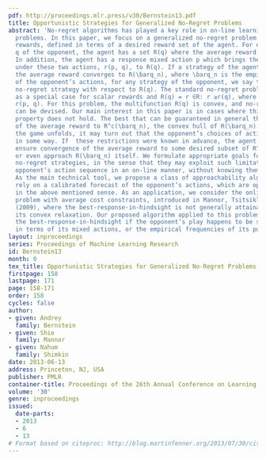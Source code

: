 ```yaml
---
pdf: http://proceedings.mlr.press/v30/Bernstein13.pdf
title: Opportunistic Strategies for Generalized No-Regret Problems
abstract: 'No-regret algorithms has played a key role in on-line learning and prediction
  problems. In this paper, we focus on a generalized no-regret problem with vector-valued
  rewards, defined in terms of a desired reward set of the agent. For each mixed action
  q of the opponent, the agent has a set R(q) where the average reward should reside.
  In addition, the agent has a response mixed action p which brings the expected reward
  under these two actions, r(p, q), to R(q). If a strategy of the agent ensures that
  the average reward converges to R(\barq_n), where \barq_n is the empirical distribution
  of the opponent’s actions, for any strategy of the opponent, we say that it is a
  no-regret strategy with respect to R(q). The standard no-regret problem is obtained
  as a special case for scalar rewards and R(q) = r ∈R: r ≥r(q), where r(q) = \max_p
  r(p, q). For this problem, the multifunction R(q) is convex, and no-regret strategies
  can be devised. Our main interest in this paper is in cases where this convexity
  property does not hold. The best that can be guaranteed in general then is the convergence
  of the average reward to R^c(\barq_n), the convex hull of R(\barq_n). However, as
  the game unfolds, it may turn out that the opponent’s choices of actions are limited
  in some way. If  these restrictions were known in advance, the agent could possibly
  ensure convergence of the average reward to some desired subset of R^c(\barq_n),
  or even approach R(\barq_n) itself. We formulate appropriate goals for opportunistic
  no-regret strategies, in the sense that they may exploit such limitations on the
  opponent’s action sequence in an on-line manner, without knowing them beforehand.
  As the main technical tool, we propose a class of approachability algorithms that
  rely on a calibrated forecast of the opponent’s actions, which are opportunistic
  in the above mentioned sense. As an application, we consider the online no-regret
  problem with average cost constraints, introduced in Mannor, Tsitsiklis, and Yu
  (2009), where the best-response-in-hindsight is not generally attainable, but only
  its convex relaxation. Our proposed algorithm applied to this problem does attain
  the best-response-in-hindsight if the opponent’s play happens to be stationary (either
  in terms of its mixed actions, or the empirical frequencies of its pure actions).'
layout: inproceedings
series: Proceedings of Machine Learning Research
id: Bernstein13
month: 0
tex_title: Opportunistic Strategies for Generalized No-Regret Problems
firstpage: 158
lastpage: 171
page: 158-171
order: 158
cycles: false
author:
- given: Andrey
  family: Bernstein
- given: Shie
  family: Mannor
- given: Nahum
  family: Shimkin
date: 2013-06-13
address: Princeton, NJ, USA
publisher: PMLR
container-title: Proceedings of the 26th Annual Conference on Learning Theory
volume: '30'
genre: inproceedings
issued:
  date-parts:
  - 2013
  - 6
  - 13
# Format based on citeproc: http://blog.martinfenner.org/2013/07/30/citeproc-yaml-for-bibliographies/
---
```


